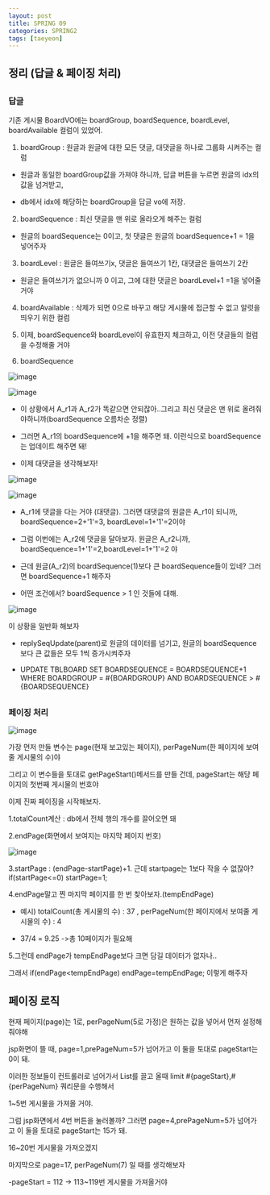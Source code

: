 ```yaml
---
layout: post
title: SPRING 09
categories: SPRING2
tags: [taeyeon]
---
```


<h2>정리 (답글 & 페이징 처리)</h2>

## <h3>답글</h3>

기존 게시물 BoardVO에는 boardGroup, boardSequence, boardLevel, boardAvailable 컬럼이 있었어.

1. boardGroup : 원글과 원글에 대한 모든 댓글, 대댓글을 하나로 그룹화 시켜주는 컬럼

- 원글과 동일한 boardGroup값을 가져야 하니까, 답글 버튼을 누르면 원글의 idx의 값을 넘겨받고,

- db에서 idx에 해당하는 boardGroup을 답글 vo에 저장.

2. boardSequence : 최신 댓글을 맨 위로 올라오게 해주는 컬럼

- 원글의 boardSequence는 0이고, 첫 댓글은 원글의 boardSequence+1 = 1을 넣어주자

3. boardLevel : 원글은 들여쓰기x, 댓글은 들여쓰기 1칸, 대댓글은 들여쓰기 2칸

- 원글은 들여쓰기가 없으니까 0 이고, 그에 대한 댓글은 boardLevel+1 =1을 넣어줄 거야

4. boardAvailable : 삭제가 되면 0으로 바꾸고 해당 게시물에 접근할 수 없고 알럿을 띄우기 위한 컬럼

5. 이제, boardSequence와 boardLevel이 유효한지 체크하고, 이전 댓글들의 컬럼을 수정해줄 거야

6. boardSequence

![image](https://github.com/taeyeonkim2/taeyeonkim2.github.io/assets/121271236/8109134b-8f14-48a6-8d84-3c3695fddd55)

![image](https://github.com/taeyeonkim2/taeyeonkim2.github.io/assets/121271236/31f8e242-1482-4d66-92a6-688e5817275d)

- 이 상황에서 A_r1과 A_r2가 똑같으면 안되잖아..그리고 최신 댓글은 맨 위로 올려줘야하니까(boardSequence 오름차순 정렬)

- 그러면 A_r1의 boardSequence에 +1을 해주면 돼. 이런식으로 boardSequence는 업데이트 해주면 돼!

- 이제 대댓글을 생각해보자!

![image](https://github.com/taeyeonkim2/taeyeonkim2.github.io/assets/121271236/3359b1db-516f-4c3f-a456-143b195ddd6f)

![image](https://github.com/taeyeonkim2/taeyeonkim2.github.io/assets/121271236/d036ba5c-ae46-4bb7-95f5-c74cdaccb23f)

- A_r1에 댓글을 다는 거야 (대댓글). 그러면 대댓글의 원글은 A_r1이 되니까, boardSequence=2+'1'=3, boardLevel=1+'1'=2이야

- 그럼 이번에는 A_r2에 댓글을 달아보자. 원글은 A_r2니까, boardSequence=1+'1'=2,boardLevel=1+'1'=2 야

- 근데 원글(A_r2)의 boardSequence(1)보다 큰 boardSequence들이 있네? 그러면 boardSequence+1 해주자

- 어떤 조건에서? boardSequence > 1 인 것들에 대해.

![image](https://github.com/taeyeonkim2/taeyeonkim2.github.io/assets/121271236/b6b5475b-d5e0-416b-94ba-4d4b5506ac45)

이 상황을 일반화 해보자

- replySeqUpdate(parent)로 원글의 데이터를 넘기고, 원글의 boardSequence보다 큰 값들은 모두 1씩 증가시켜주자

- UPDATE TBLBOARD SET BOARDSEQUENCE = BOARDSEQUENCE+1 WHERE BOARDGROUP = #{BOARDGROUP} AND BOARDSEQUENCE > #{BOARDSEQUENCE}



## <h3>페이징 처리</h3>

![image](https://github.com/taeyeonkim2/taeyeonkim2.github.io/assets/121271236/e3bdfdc0-d084-43df-9f8e-4914a5b4add7)

가장 먼저 만들 변수는 page(현재 보고있는 페이지), perPageNum(한 페이지에 보여줄 게시물의 수)야

그리고 이 변수들을 토대로 getPageStart()메서드를 만들 건데, pageStart는 해당 페이지의 첫번째 게시물의 번호야

이제 진짜 페이징을 시작해보자.

1.totalCount계산 : db에서 전체 행의 개수를 끌어오면 돼

2.endPage(화면에서 보여지는 마지막 페이지 번호)

![image](https://github.com/taeyeonkim2/taeyeonkim2.github.io/assets/121271236/f2a32f2d-fa2a-49e1-8f52-3872690096e4)

3.startPage : (endPage-startPage)+1. 근데 startpage는 1보다 작을 수 없잖아? if(startPage<=0) startPage=1;

4.endPage말고 찐 마지막 페이지를 한 번 찾아보자.(tempEndPage)

- 예시) totalCount(총 게시물의 수) : 37 , perPageNum(한 페이지에서 보여줄 게시물의 수) : 4

- 37/4 = 9.25 ->총 10페이지가 필요해

5.그런데 endPage가 tempEndPage보다 크면 담길 데이터가 없자나..

그래서 if(endPage<tempEndPage) endPage=tempEndPage; 이렇게 해주자

## 페이징 로직

현재 페이지(page)는 1로, perPageNum(5로 가정)은 원하는 값을 넣어서 먼저 설정해줘야해

jsp화면이 뜰 때, page=1,prePageNum=5가 넘어가고 이 둘을 토대로 pageStart는 0이 돼.

이러한 정보들이 컨트롤러로 넘어가서 List를 끌고 올때 limit #{pageStart},#{perPageNum} 쿼리문을 수행해서

1~5번 게시물을 가져올 거야.

그럼 jsp화면에서 4번 버튼을 눌러볼까? 그러면 page=4,prePageNum=5가 넘어가고 이 둘을 토대로 pageStart는 15가 돼.

16~20번 게시물을 가져오겠지

마지막으로 page=17, perPageNum(7) 일 때를 생각해보자

-pageStart = 112 -> 113~119번 게시물을 가져올거야 

